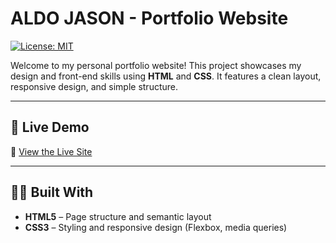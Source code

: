 # ALDO JASON - Portfolio Website

[![License: MIT](https://img.shields.io/badge/License-MIT-yellow.svg)](https://opensource.org/licenses/MIT)

Welcome to my personal portfolio website! This project showcases my design and front-end skills using **HTML** and **CSS**. It features a clean layout, responsive design, and simple structure.

---

## 🚀 Live Demo

🔗 [View the Live Site](https://aldojason.github.io/portfolio)

---

## 🧑‍🎨 Built With

- **HTML5** – Page structure and semantic layout
- **CSS3** – Styling and responsive design (Flexbox, media queries)
